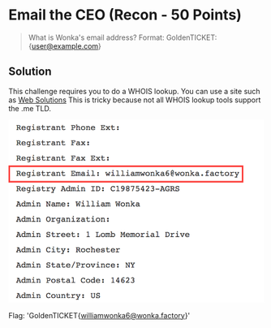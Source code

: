 # Email the CEO (Recon - 50 Points)

> What is Wonka's email address?
> Format: GoldenTICKET:{user@example.com}

Solution
--------

This challenge requires you to do a WHOIS lookup. You can use a site such as [Web Solutions](https://web-solutions.eu/whois-domain-me.htm) This is tricky because not all WHOIS lookup tools support the .me TLD. 


![](./whois.png)

Flag: 'GoldenTICKET{williamwonka6@wonka.factory}'

